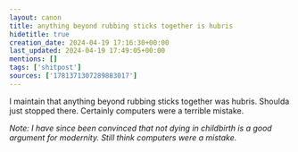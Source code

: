 ```yaml
---
layout: canon
title: anything beyond rubbing sticks together is hubris
hidetitle: true
creation_date: 2024-04-19 17:16:30+00:00
last_updated: 2024-04-19 17:49:05+00:00
mentions: []
tags: ['shitpost']
sources: ['1781371307289883017']
---
```

  
I maintain that anything beyond rubbing sticks together was hubris. Shoulda just stopped there. Certainly computers were a terrible mistake.

_Note: I have since been convinced that not dying in childbirth is a good argument for modernity. Still think computers were a mistake._
